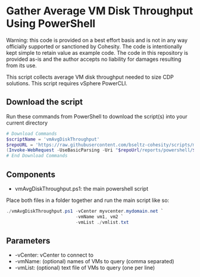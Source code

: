# Gather Average VM Disk Throughput Using PowerShell

Warning: this code is provided on a best effort basis and is not in any way officially supported or sanctioned by Cohesity. The code is intentionally kept simple to retain value as example code. The code in this repository is provided as-is and the author accepts no liability for damages resulting from its use.

This script collects average VM disk throughput needed to size CDP solutions. This script requires vSphere PowerCLI.

## Download the script

Run these commands from PowerShell to download the script(s) into your current directory

```powershell
# Download Commands
$scriptName = 'vmAvgDiskThroughput'
$repoURL = 'https://raw.githubusercontent.com/bseltz-cohesity/scripts/master'
(Invoke-WebRequest -UseBasicParsing -Uri "$repoUrl/reports/powershell/$scriptName/$scriptName.ps1").content | Out-File "$scriptName.ps1"; (Get-Content "$scriptName.ps1") | Set-Content "$scriptName.ps1"
# End Download Commands
```

## Components

* vmAvgDiskThroughput.ps1: the main powershell script

Place both files in a folder together and run the main script like so:

```powershell
./vmAvgDiskThroughput.ps1 -vCenter myvcenter.mydomain.net `
                          -vmName vm1, vm2 `
                          -vmList ./vmlist.txt
```

## Parameters

* -vCenter: vCenter to connect to
* -vmName: (optional) names of VMs to query (comma separated)
* -vmList: (optional) text file of VMs to query (one per line)
